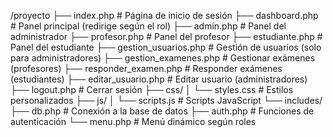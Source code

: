/proyecto
├── index.php          # Página de inicio de sesión
├── dashboard.php      # Panel principal (redirige según el rol)
├── admin.php          # Panel del administrador
├── profesor.php       # Panel del profesor
├── estudiante.php     # Panel del estudiante
├── gestion_usuarios.php # Gestión de usuarios (solo para administradores)
├── gestion_examenes.php # Gestionar exámenes (profesores)
├── responder_examen.php # Responder exámenes (estudiantes)
├── editar_usuario.php # Editar usuario (administradores)
├── logout.php         # Cerrar sesión
├── css/
│   └── styles.css     # Estilos personalizados
├── js/
│   └── scripts.js     # Scripts JavaScript
└── includes/
    ├── db.php         # Conexión a la base de datos
    ├── auth.php       # Funciones de autenticación
    └── menu.php       # Menú dinámico según roles